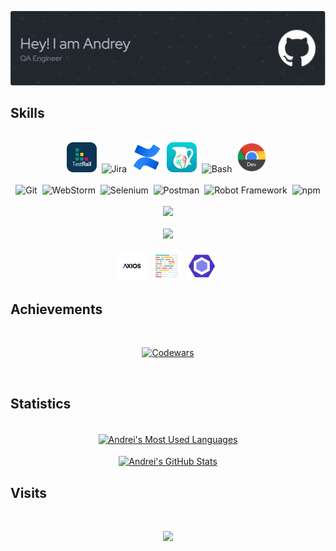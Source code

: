 ![Header](logo/github-header-image.png)
<br />

## Skills
<br />
<div align="center">
    <img height="48" src="./icons/testrail.png" alt="Testrail" title="Testrail" />&nbsp;
    <img height="48" src="https://user-images.githubusercontent.com/25181517/183912952-83784e94-629d-4c34-a961-ae2ae795b662.png" alt="Jira" title="Jira" />&nbsp;
    <img height="48" src="./icons/confluence.png" alt="XMind" title="XMind" />&nbsp;
    <img height="48" src="./icons/charles.png" alt="Charles" title="Charles" />&nbsp;
    <img height="48" src="https://user-images.githubusercontent.com/25181517/192158606-7c2ef6bd-6e04-47cf-b5bc-da2797cb5bda.png" alt="Bash" title="Bash" />&nbsp;
    <img height="48" src="./icons/chrome_dev.png" alt="Chrome devtools" title="Chrome devtools" />&nbsp;
</div>
<br />
<div align="center">
	<img height="48" src="https://user-images.githubusercontent.com/25181517/192108372-f71d70ac-7ae6-4c0d-8395-51d8870c2ef0.png" alt="Git" title="Git" />&nbsp;
	<img height="48" src="https://user-images.githubusercontent.com/25181517/192108893-b1eed3c7-b2c4-4e1c-9e9f-c7e83637b33d.png" alt="WebStorm" title="WebStorm" />&nbsp;
    <img height="48" src="https://user-images.githubusercontent.com/25181517/184103699-d1b83c07-2d83-4d99-9a1e-83bd89e08117.png" alt="Selenium" title="Selenium" />&nbsp;
	<img height="48" src="https://user-images.githubusercontent.com/25181517/192109061-e138ca71-337c-4019-8d42-4792fdaa7128.png" alt="Postman" title="Postman" />&nbsp;
	<img height="48" src="https://user-images.githubusercontent.com/25181517/201476821-3431d126-ae72-4c2a-a3c7-8a847070beeb.png" alt="Robot Framework" title="Robot Framework" />&nbsp;
	<img height="48" src="https://user-images.githubusercontent.com/25181517/183049794-a3dfaddd-22ee-4ffe-b0b4-549ccd4879f9.png" alt="npm" title="Yarn" />
</div>
<br />
<div align="center">
  <a href="https://skillicons.dev">
    <img src="https://skillicons.dev/icons?i=html,css,js,ts" />
  </a>
</div>
<br />
<div align="center">
  <a href="https://skillicons.dev">
    <img src="https://skillicons.dev/icons?i=react,redux,styledcomponents,jest" />
  </a>
</div>
<br />
<div align="center">
    <img height="48" src="./icons/axios.png" alt="Axios" title="Axios" />&nbsp;
    <img height="48" src="./icons/prettier.png" alt="Prettier" title="Prettier" />&nbsp;
    <img height="48" src="./icons/eslint.png" alt="Eslint" title="Eslint" />&nbsp;
</div>

## Achievements
<br />
<div align="center">

[![Codewars](https://www.codewars.com/users/andreynav/badges/large)](https://www.codewars.com/users/andreynav)

</div>
<br />

## Statistics
<br />
<div align="center">
<a href="https://github.com/andreynav/github-readme-stats">
    <img align="center" alt="Andrei's Most Used Languages" src="https://github-readme-stats-ubpc-andreynav.vercel.app/api/top-langs/?username=andreynav&exclude_repo=[github-readme-stats,petrob,prob,petm,]&layout=compact&langs_count=12&layout=compact&theme=dark&bg_color=00000000&border_color=444c56&title_color=adbac7&text_color=768390&card_width=400" />
</a>

</div>
<br />
<div align="center">
<a href="https://github.com/andreynav/github-readme-stats">  
    <img align="center" alt="Andrei's GitHub Stats" src="https://github-readme-stats-andreynav-andreynav.vercel.app/api?username=andreynav&layout=compact&show_icons=true&hide=stars,contribs&theme=dark&count_private=true&include_all_commits=true&bg_color=00000000&border_color=444c56&title_color=adbac7&text_color=768390&icon_color=39d353&hide_rank=true&card_width=400" />
</a>  
</div>

## Visits
<br />
<div align="center">

![](https://komarev.com/ghpvc/?username=andreynav&style=for-the-badge&label=PROFILE+VISITS&color=39d353)

</div>


